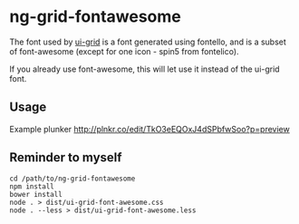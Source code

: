 # ng-grid-fontawesome

The font used by [ui-grid](http://ui-grid.info/) is a font generated using fontello, and is a subset of font-awesome (except for one icon - spin5 from fontelico).

If you already use font-awesome, this will let use it instead of the ui-grid font. 

## Usage

Example plunker http://plnkr.co/edit/TkO3eEQOxJ4dSPbfwSoo?p=preview


## Reminder to myself
    cd /path/to/ng-grid-fontawesome
    npm install
    bower install
    node . > dist/ui-grid-font-awesome.css
    node . --less > dist/ui-grid-font-awesome.less
 
 
